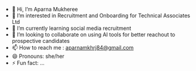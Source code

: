 - 👋 Hi, I’m Aparna Mukheree
- 👀 I’m interested in Recruitment and Onboarding for Technical Associates Ltd
- 🌱 I’m currently learning social media recruitment
- 💞️ I’m looking to collaborate on using AI tools for better reachout to prospective candidates
- 📫 How to reach me : aparnamkhrj84@gmail.com
- 😄 Pronouns: she/her
- ⚡ Fun fact: ...

<!---
aparnamkhrj84/aparnamkhrj84 is a ✨ special ✨ repository because its `README.md` (this file) appears on your GitHub profile.
You can click the Preview link to take a look at your changes.
--->
